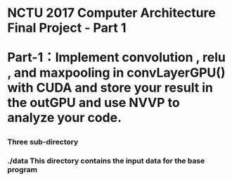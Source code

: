 <h1> NCTU 2017 Computer Architecture Final Project - Part 1
  
Part-1：Implement convolution , relu , and maxpooling in convLayerGPU() with CUDA and store your result in the outGPU and use NVVP to analyze your code.



<h3>Three sub-directory
<br />
<h3>./data
This directory contains the input data for the base program

